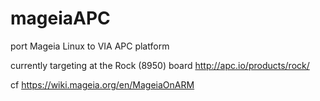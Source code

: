 mageiaAPC
=========

port Mageia Linux to VIA APC platform



currently targeting at the Rock (8950) board
http://apc.io/products/rock/

cf
https://wiki.mageia.org/en/MageiaOnARM
